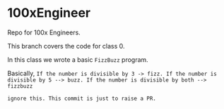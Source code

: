 # 100xEngineer

Repo for 100x Engineers. 

This branch covers the code for class 0. 

In this class we wrote a basic `FizzBuzz` program. 

Basically, 
```If the number is divisible by 3 -> fizz. If the number is divisible by 5 --> buzz. If the number is divisible by both --> fizzbuzz```

~~~~~~~~
ignore this. This commit is just to raise a PR. 